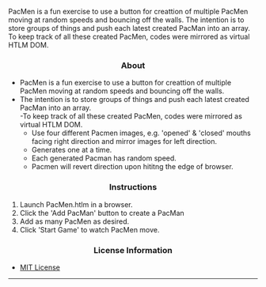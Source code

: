 PacMen is a fun exercise to use a button for creattion of multiple PacMen moving at random speeds and bouncing off the walls.
The intention is to store groups of things and push each latest created PacMan into an array.  
To keep track of all these created PacMen, codes were mirrored as virtual HTLM DOM.


### <div align="center">About</div>
- PacMen is a fun exercise to use a button for creattion of multiple PacMen moving at random speeds and bouncing off the walls.
- The intention is to store groups of things and push each latest created PacMan into an array.  
-To keep track of all these created PacMen, codes were mirrored as virtual HTLM DOM.
   - Use four different Pacmen images, e.g. 'opened' & 'closed' mouths facing right direction and mirror images for left direction.
   - Generates one at a time.
   - Each generated Pacman has random speed.
   - Pacmen will revert direction upon hititng the edge of browser.

### <div align="center">Instructions</div>
 1. Launch PacMen.htlm in a browser.
 2. Click the 'Add PacMan' button to create a PacMan
 3. Add as many PacMen as desired.
 4. Click 'Start Game' to watch PacMen move.


### <div align="center">License Information</div>
 - [MIT License](https://mit-license.org/)

***
